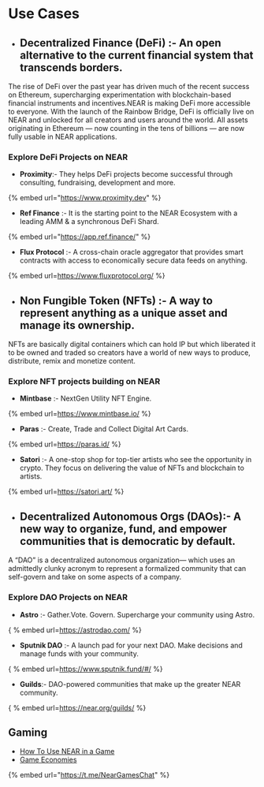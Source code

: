 # Use Cases

* ## Decentralized Finance (DeFi) :- An open alternative to the current financial system that transcends borders.

The rise of DeFi over the past year has driven much of the recent success on Ethereum, supercharging experimentation with blockchain-based financial instruments and incentives.NEAR is making DeFi more accessible to everyone. With the launch of the Rainbow Bridge, DeFi is officially live on NEAR and unlocked for all creators and users around the world. All assets originating in Ethereum — now counting in the tens of billions — are now fully usable in NEAR applications.

### Explore DeFi Projects on NEAR 

* **Proximity**:- They helps DeFi projects become successful through consulting, fundraising, development and more.

{% embed url="https://www.proximity.dev" %}

* **Ref Finance** :- It is the starting point to the NEAR Ecosystem with a leading AMM & a synchronous DeFi Shard.

{% embed url="https://app.ref.finance/" %}


* **Flux Protocol** :- A cross-chain oracle aggregator that provides smart contracts with access to economically secure data feeds on anything.

{% embed url=https://www.fluxprotocol.org/ %}

* ## Non Fungible Token (NFTs) :- A way to represent anything as a unique asset and manage its ownership.

NFTs are basically digital containers which can hold IP but which liberated it to be owned and traded so creators have a world of new ways to produce, distribute, remix and monetize content.

### Explore NFT projects building on NEAR

* **Mintbase** :- NextGen Utility NFT Engine.

{% embed url=https://www.mintbase.io/ %}

* **Paras** :- Create, Trade and Collect Digital Art Cards.


{% embed url=https://paras.id/ %}


* **Satori** :- A one-stop shop for top-tier artists who see the opportunity in crypto. They focus on delivering the value of NFTs and blockchain to artists.


{% embed url=https://satori.art/ %}

* ## Decentralized Autonomous Orgs (DAOs):- A new way to organize, fund, and empower communities that is democratic by default.

A “DAO” is a decentralized autonomous organization— which uses an admittedly clunky acronym to represent a formalized community that can self-govern and take on some aspects of a company.

### Explore DAO Projects on NEAR


* **Astro** :- Gather.Vote. Govern. Supercharge your community using Astro.

{ % embed url=https://astrodao.com/ %}

* **Sputnik DAO** :- A launch pad for your next DAO. Make decisions and manage funds with your community.

{ % embed url=https://www.sputnik.fund/#/ %}

* **Guilds**:- DAO-powered communities that make up the greater NEAR community.

{ % embed url=https://near.org/guilds/ %}




## Gaming

* [How To Use NEAR in a Game](https://github.com/vgrichina/near-lands/blob/main/HOWTO.md)
* [Game Economies](https://github.com/vgrichina/near-lands/blob/main/GAME-ECONOMIES.md)

{% embed url="https://t.me/NearGamesChat" %}

